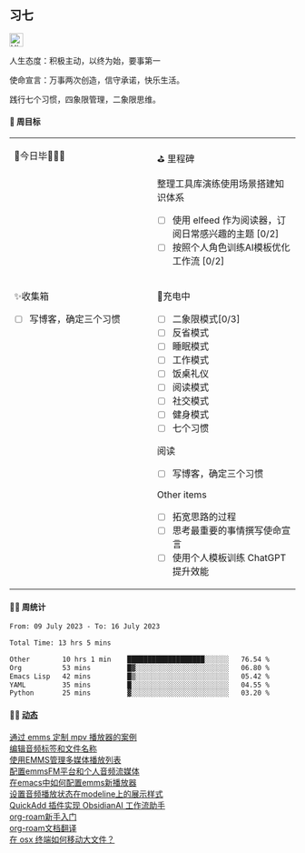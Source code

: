 ## 习七

<img src='https://qpluspicture.oss-cn-beijing.aliyuncs.com/6LjjQA/Hi.gif' alt='Hi' width="24"/>

人生态度：积极主动，以终为始，要事第一

使命宣言：万事两次创造，信守承诺，快乐生活。

践行七个习惯，四象限管理，二象限思维。

#### 🎯 周目标

<table width="960px">
<tr>
<td valign="top" width="50%">

<!-- dairy starts -->
🚩今日毕🎉🎉🎉
<!-- dairy ends -->

</td>
<td valign="top" width="50%">

⛳ 里程碑

<!-- weekly starts -->
 整理工具库演练使用场景搭建知识体系
 - [ ] 使用 elfeed 作为阅读器，订阅日常感兴趣的主题 [0/2]
 - [ ] 按照个人角色训练AI模板优化工作流 [0/2]
<!-- weekly ends -->

</td>
</tr>
<tr>
<td valign="top" width="50%">

<!-- inbox starts -->
 ✨收集箱️
 - [ ] 写博客，确定三个习惯
<!-- inbox ends -->

</td>
<td valign="top" width="50%">

<!-- habit starts -->
 🚀充电中
 - [ ] 二象限模式[0/3]
 - [ ] 反省模式
 - [ ] 睡眠模式
 - [ ] 工作模式
 - [ ] 饭桌礼仪
 - [ ] 阅读模式
 - [ ] 社交模式
 - [ ] 健身模式
 - [ ] 七个习惯

 阅读
 - [ ] 写博客，确定三个习惯

 Other items
 - [ ] 拓宽思路的过程
 - [ ] 思考最重要的事情撰写使命宣言
 - [ ] 使用个人模板训练 ChatGPT 提升效能
<!-- habit ends -->

</td>
</tr>

</table>

#### 🏊‍♂️ 周统计

<!--START_SECTION:waka-->

```txt
From: 09 July 2023 - To: 16 July 2023

Total Time: 13 hrs 5 mins

Other        10 hrs 1 min    ███████████████████░░░░░░   76.54 %
Org          53 mins         █▓░░░░░░░░░░░░░░░░░░░░░░░   06.80 %
Emacs Lisp   42 mins         █▒░░░░░░░░░░░░░░░░░░░░░░░   05.42 %
YAML         35 mins         █░░░░░░░░░░░░░░░░░░░░░░░░   04.55 %
Python       25 mins         ▓░░░░░░░░░░░░░░░░░░░░░░░░   03.20 %
```

<!--END_SECTION:waka-->

#### 🤾‍♂️ <a href="https://it-boyer-github.io" target="_blank">动态</a>

<!-- blog starts -->
[通过 emms 定制 mpv 播放器的案例](http://it-boyer.github.io/post/%E5%AD%A6%E4%B9%A0%E7%AC%94%E8%AE%B0/emms%E9%85%8D%E7%BD%AE%E4%B8%80%E4%B8%AAmpv%E7%9A%84%E6%A1%88%E4%BE%8B/)   
[编辑音频标签和文件名称](http://it-boyer.github.io/post/%E5%AD%A6%E4%B9%A0%E7%AC%94%E8%AE%B0/%E7%BC%96%E8%BE%91%E9%9F%B3%E9%A2%91%E6%96%87%E4%BB%B6%E5%85%83%E6%95%B0%E6%8D%AE/)   
[使用EMMS管理多媒体播放列表](http://it-boyer.github.io/post/%E5%AD%A6%E4%B9%A0%E7%AC%94%E8%AE%B0/emms%E7%AE%A1%E7%90%86%E6%92%AD%E6%94%BE%E5%88%97%E8%A1%A8/)   
[配置emmsFM平台和个人音频流媒体](http://it-boyer.github.io/post/%E5%AD%A6%E4%B9%A0%E7%AC%94%E8%AE%B0/%E9%85%8D%E7%BD%AEemmsFM%E5%B9%B3%E5%8F%B0%E5%92%8C%E4%B8%AA%E4%BA%BA%E9%9F%B3%E9%A2%91%E6%B5%81%E5%AA%92%E4%BD%93/)   
[在emacs中如何配置emms新播放器](http://it-boyer.github.io/post/%E5%AD%A6%E4%B9%A0%E7%AC%94%E8%AE%B0/emms%E9%85%8D%E7%BD%AE%E6%96%B0%E6%92%AD%E6%94%BE%E5%99%A8/)   
[设置音频播放状态在modeline上的展示样式](http://it-boyer.github.io/post/%E5%AD%A6%E4%B9%A0%E7%AC%94%E8%AE%B0/%E8%AE%BE%E7%BD%AEmodeline%E6%92%AD%E6%94%BE%E7%8A%B6%E6%80%81/)   
[QuickAdd 插件实现 ObsidianAI 工作流助手](http://it-boyer.github.io/post/%E6%97%A5%E5%BF%97%E9%9A%8F%E7%AC%94/ObsidianAI%E5%B7%A5%E4%BD%9C%E6%B5%81%E5%AE%9E%E7%8E%B0%E5%8A%A9%E6%89%8B/)   
[org-roam新手入门](http://it-boyer.github.io/post/%E5%AD%A6%E4%B9%A0%E7%AC%94%E8%AE%B0/roam/org-roam%E6%96%B0%E6%89%8B%E5%85%A5%E9%97%A8/)   
[org-roam文档翻译](http://it-boyer.github.io/post/%E5%AD%A6%E4%B9%A0%E7%AC%94%E8%AE%B0/roam/org-roam%E6%96%87%E6%A1%A3%E7%BF%BB%E8%AF%91/)   
[在 osx 终端如何移动大文件？](http://it-boyer.github.io/post/%E6%97%A5%E5%BF%97%E9%9A%8F%E7%AC%94/%E5%A6%82%E4%BD%95%E5%9C%A8osx%E6%8B%B7%E8%B4%9D%E5%A4%A7%E6%96%87%E4%BB%B6/)   

<!-- blog ends -->
